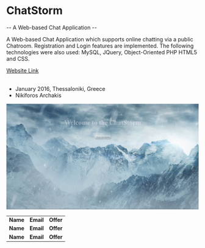 # ChatStorm
-- A Web-based Chat Application --

A Web-based Chat Application which supports online chatting via a public Chatroom. Registration and Login features are implemented. The following technologies were also used: MySQL, JQuery, Object-Oriented PHP HTML5 and CSS.

<a href="http://chatstorm.3eeweb.com/arxa/PHP/index.php">Website Link</a>
<br/><br/>
 - January 2016, Thessaloniki, Greece
 - Nikiforos Archakis

<table>
<tr><a href=""><img src="homepage.JPG"></a></tr>
 <tr>
		<td><b>Name</b></td>
		<td><b>Email</b></td>
		<td><b>Offer</b></td>
	</tr>
 <tr>
		<td><b>Name</b></td>
		<td><b>Email</b></td>
		<td><b>Offer</b></td>
	</tr>
 <tr>
		<td><b>Name</b></td>
		<td><b>Email</b></td>
		<td><b>Offer</b></td>
	</tr>
</table>
